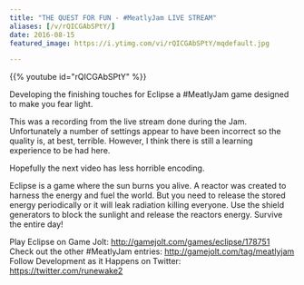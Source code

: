 ```yaml
---
title: "THE QUEST FOR FUN - #MeatlyJam LIVE STREAM"
aliases: [/v/rQICGAbSPtY/]
date: 2016-08-15
featured_image: https://i.ytimg.com/vi/rQICGAbSPtY/mqdefault.jpg

---
```


{{% youtube id="rQICGAbSPtY" %}}

Developing the finishing touches for Eclipse a #MeatlyJam game designed to make you fear light.

This was a recording from the live stream done during the Jam. Unfortunately a number of settings appear to have been incorrect so the quality is, at best, terrible. However, I think there is still a learning experience to be had here.

Hopefully the next video has less horrible encoding.

Eclipse is a game where the sun burns you alive. A reactor was created to harness the energy and fuel the world. But you need to release the stored energy periodically or it will leak radiation killing everyone. Use the shield generators to block the sunlight and release the reactors energy. Survive the entire day!

Play Eclipse on Game Jolt: http://gamejolt.com/games/eclipse/178751
Check out the other #MeatlyJam entries: http://gamejolt.com/tag/meatlyjam
Follow Development as it Happens on Twitter: https://twitter.com/runewake2